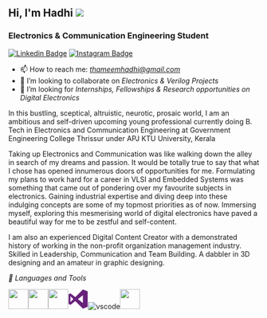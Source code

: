 ## Hi, I'm Hadhi <img src="https://media.giphy.com/media/hvRJCLFzcasrR4ia7z/giphy.gif" width="25px">
### Electronics & Communication Engineering Student
[![Linkedin Badge](https://img.shields.io/badge/-LinkedIn-blue?style=flat-square&logo=Linkedin&logoColor=white&link=https://www.linkedin.com/in/hadhiameen/)](https://www.linkedin.com/in/hadhiameen/)
[![Instagram Badge](https://img.shields.io/badge/-Instagram-D7008A?style=flat-square&labelColor=D7008A&logo=Instagram&logoColor=white&link=https://https://www.instagram.com/thameemka_bro/)](https://www.instagram.com/thameemka_bro/)

- 📫 How to reach me: *thameemhadhi@gmail.com*
- 👯 I’m looking to collaborate on *Electronics & Verilog Projects*
- 🤔 I’m looking for *Internships, Fellowships & Research opportunities on Digital Electronics*


In this bustling, sceptical, altruistic, neurotic, prosaic world, I am an ambitious and self-driven upcoming young professional currently doing B. Tech in Electronics and Communication Engineering at Government Engineering College Thrissur under APJ KTU University, Kerala

Taking up Electronics and Communication was like walking down the alley in search of my dreams and passion. It would be totally true to say that what I chose has opened innumerous doors of opportunities for me. Formulating my plans to work hard for a career in VLSI and Embedded Systems was something that came out of pondering over my favourite subjects in electronics. Gaining industrial expertise and diving deep into these indulging concepts are some of my topmost priorities as of now. Immersing myself, exploring this mesmerising world of digital electronics have paved a beautiful way for me to be zestful and self-content.

I am also an experienced Digital Content Creator with a demonstrated history of working in the non-profit organization management industry. Skilled in Leadership, Communication and Team Building. A dabbler in 3D designing and an amateur in graphic designing.



<!--
**hadhi-py/hadhi-py** is a ✨ _special_ ✨ repository because its `README.md` (this file) appears on your GitHub profile.

Here are some ideas to get you started:

- 🔭 I’m currently working on 
- 🌱 I’m currently learning ...
- 👯 I’m looking to collaborate on ...
- 🤔 I’m looking for help with ...
- 💬 Ask me about ...
- 📫 How to reach me: ...
- 😄 Pronouns: ...
- ⚡ Fun fact: ...
-->


*🔨 Languages and Tools*  

<img src="https://cdn.jsdelivr.net/gh/devicons/devicon/icons/python/python-original.svg" width="40" height="40"/><img 
src="https://cdn.jsdelivr.net/gh/devicons/devicon/icons/c/c-original.svg" width="40" height="40"/><img 
src="https://avatars.githubusercontent.com/u/11648029?v=4" width="40" height="40"/><img src="https://raw.githubusercontent.com/devicons/devicon/master/icons/visualstudio/visualstudio-plain.svg" alt="vscode" width="40" height="40"/><img src="https://upload.wikimedia.org/wikipedia/commons/8/87/Arduino_Logo.svg" alt="vscode" width="40" height="40"/><img 
src="https://cdn.jsdelivr.net/gh/devicons/devicon/icons/photoshop/photoshop-plain.svg" width="40" height="40"/>
  
